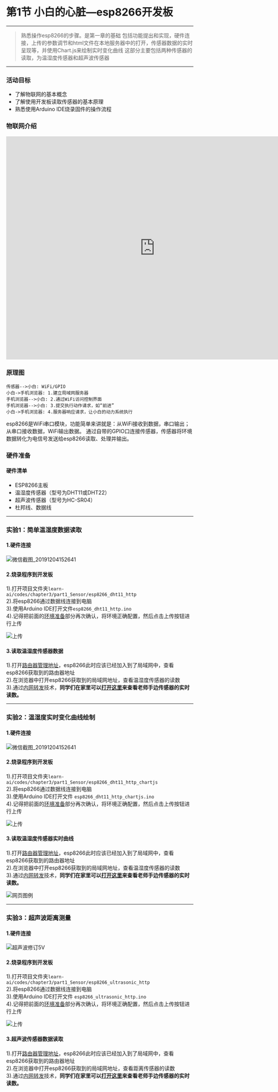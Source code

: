 # 第1节 小白的心脏—esp8266开发板

---

>熟悉操作esp8266的步骤。是第一章的基础
包括功能提出和实现，硬件连接，上传的参数调节和html文件在本地服务器中的打开，传感器数据的实时呈现等，并使用Chart.js来绘制实时变化曲线
这部分主要包括两种传感器的读取，为温湿度传感器和超声波传感器

---

### 活动目标

- 了解物联网的基本概念
- 了解使用开发板读取传感器的基本原理
- 熟悉使用Arduino IDE烧录固件的操作流程

### 物联网介绍

<center><iframe src="https://player.bilibili.com/player.html?aid=46814591&cid=82000363&page=1" width="800" height="600" scrolling="no" border="0" frameborder="no" framespacing="0" allowfullscreen="true"> </iframe></center>

### 原理图

``` sequence
传感器-->小白: WiFi/GPIO
小白->手机浏览器: 1.建立局域网服务器
手机浏览器-->小白: 2.通过WiFi访问控制界面
手机浏览器-->小白: 3.提交执行动作请求，如“前进”
小白->手机浏览器: 4.服务器响应请求，让小白的动力系统执行
```

esp8266是WiFi串口模块，功能简单来讲就是：从WiFi接收到数据，串口输出；从串口接收数据，WiFi输出数据。
通过自带的GPIO口连接传感器，传感器将环境数据转化为电信号发送给esp8266读取、处理并输出。

### 硬件准备

#### 硬件清单

- ESP8266主板
- 温湿度传感器（型号为DHT11或DHT22）
- 超声波传感器（型号为HC-SR04）
- 杜邦线、数据线

---

### 实验1：简单温湿度数据读取

#### 1.硬件连接

![微信截图_20191204152641](https://md.hass.live/%E5%BE%AE%E4%BF%A1%E6%88%AA%E5%9B%BE_20191204152641.png)

#### 2.烧录程序到开发板

1).打开项目文件夹`learn-ai/codes/chapter3/part1_Sensor/esp8266_dht11_http`  
2).将esp8266通过数据线连接到电脑  
3).使用Arduino IDE打开文件`esp8266_dht11_http.ino`  
4).记得把前面的[环境准备](#setup-2)部分再次确认，将环境正确配置，然后点击上传按钮进行上传  

![上传](https://md.hass.live/niji/2019-05-08-Xnip2019-05-08_10-15-02.png?imageView2/0/interlace/1/q/46|imageslim)

#### 3.读取温湿度传感器数据

1).打开[路由器管理地址](http://192.168.123.1)，esp8266此时应该已经加入到了局域网中，查看esp8266获取到的路由器地址  
2).在浏览器中打开esp8266获取到的局域网地址，查看温湿度传感器的读数  
3).通过[内网转发](https://github.com/fatedier/frp/blob/master/README_zh.md)技术，**同学们在家里可以[打开这里](http://hass.live:9031)来查看老师手边传感器的实时读数。**

---

### 实验2：温湿度实时变化曲线绘制

#### 1.硬件连接

![微信截图_20191204152641](https://md.hass.live/%E5%BE%AE%E4%BF%A1%E6%88%AA%E5%9B%BE_20191204152641.png)

#### 2.烧录程序到开发板

1).打开项目文件夹`learn-ai/codes/chapter3/part1_Sensor/esp8266_dht11_http_chartjs`  
2).将esp8266通过数据线连接到电脑  
3).使用Arduino IDE打开文件 `esp8266_dht11_http_chartjs.ino`  
4).记得把前面的[环境准备](#setup-2)部分再次确认，将环境正确配置，然后点击上传按钮进行上传  

![上传](https://md.hass.live/niji/2019-05-08-Xnip2019-05-08_10-15-02.png?imageView2/0/interlace/1/q/46|imageslim)

#### 3.读取温湿度传感器实时曲线

1).打开[路由器管理地址](http://192.168.123.1)，esp8266此时应该已经加入到了局域网中，查看esp8266获取到的路由器地址  
2).在浏览器中打开esp8266获取到的局域网地址，查看温湿度传感器的读数  
3).通过[内网转发](https://github.com/fatedier/frp/blob/master/README_zh.md)技术，**同学们在家里可以[打开这里](http://hass.live:9032)来查看老师手边传感器的实时读数。**

![网页图例](https://md.hass.live/niji/2019-05-08-Xnip2019-05-08_10-13-13.png?imageView2/0/interlace/1/q/46|imageslim)

---

### 实验3：超声波距离测量

#### 1.硬件连接

![超声波修订5V](https://md.hass.live/niji/2019-12-03-Xnip2019-12-03_19-50-38.png)

#### 2.烧录程序到开发板

1).打开项目文件夹`learn-ai/codes/chapter3/part1_Sensor/esp8266_ultrasonic_http`  
2).将esp8266通过数据线连接到电脑  
3).使用Arduino IDE打开文件 `esp8266_ultrasonic_http.ino`  
4).记得把前面的[环境准备](#setup-2)部分再次确认，将环境正确配置，然后点击上传按钮进行上传  

![上传](https://md.hass.live/niji/2019-05-08-Xnip2019-05-08_10-15-02.png?imageView2/0/interlace/1/q/46|imageslim)

#### 3.超声波传感器数据读取

1).打开[路由器管理地址](http://192.168.123.1)，esp8266此时应该已经加入到了局域网中，查看esp8266获取到的路由器地址  
2).在浏览器中打开esp8266获取到的局域网地址，查看距离传感器的读数  
3).通过[内网转发](https://github.com/fatedier/frp/blob/master/README_zh.md)技术，**同学们在家里可以[打开这里](http://hass.live:9033)来查看老师手边传感器的实时读数。**
